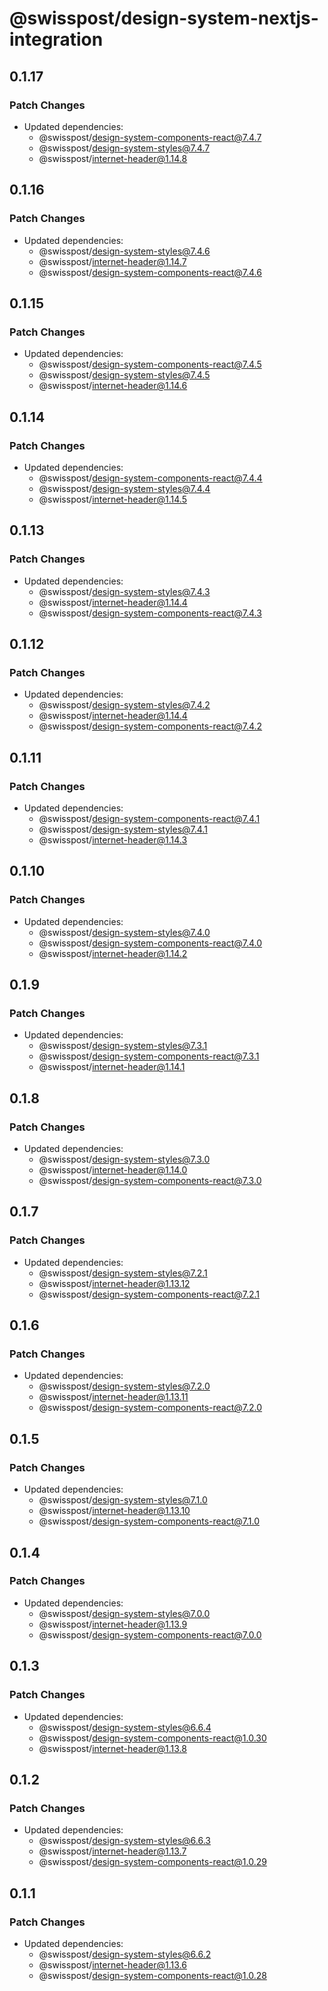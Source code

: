 # @swisspost/design-system-nextjs-integration

## 0.1.17

### Patch Changes

- Updated dependencies:
  - @swisspost/design-system-components-react@7.4.7
  - @swisspost/design-system-styles@7.4.7
  - @swisspost/internet-header@1.14.8

## 0.1.16

### Patch Changes

- Updated dependencies:
  - @swisspost/design-system-styles@7.4.6
  - @swisspost/internet-header@1.14.7
  - @swisspost/design-system-components-react@7.4.6

## 0.1.15

### Patch Changes

- Updated dependencies:
  - @swisspost/design-system-components-react@7.4.5
  - @swisspost/design-system-styles@7.4.5
  - @swisspost/internet-header@1.14.6

## 0.1.14

### Patch Changes

- Updated dependencies:
  - @swisspost/design-system-components-react@7.4.4
  - @swisspost/design-system-styles@7.4.4
  - @swisspost/internet-header@1.14.5

## 0.1.13

### Patch Changes

- Updated dependencies:
  - @swisspost/design-system-styles@7.4.3
  - @swisspost/internet-header@1.14.4
  - @swisspost/design-system-components-react@7.4.3

## 0.1.12

### Patch Changes

- Updated dependencies:
  - @swisspost/design-system-styles@7.4.2
  - @swisspost/internet-header@1.14.4
  - @swisspost/design-system-components-react@7.4.2

## 0.1.11

### Patch Changes

- Updated dependencies:
  - @swisspost/design-system-components-react@7.4.1
  - @swisspost/design-system-styles@7.4.1
  - @swisspost/internet-header@1.14.3

## 0.1.10

### Patch Changes

- Updated dependencies:
  - @swisspost/design-system-styles@7.4.0
  - @swisspost/design-system-components-react@7.4.0
  - @swisspost/internet-header@1.14.2

## 0.1.9

### Patch Changes

- Updated dependencies:
  - @swisspost/design-system-styles@7.3.1
  - @swisspost/design-system-components-react@7.3.1
  - @swisspost/internet-header@1.14.1

## 0.1.8

### Patch Changes

- Updated dependencies:
  - @swisspost/design-system-styles@7.3.0
  - @swisspost/internet-header@1.14.0
  - @swisspost/design-system-components-react@7.3.0

## 0.1.7

### Patch Changes

- Updated dependencies:
  - @swisspost/design-system-styles@7.2.1
  - @swisspost/internet-header@1.13.12
  - @swisspost/design-system-components-react@7.2.1

## 0.1.6

### Patch Changes

- Updated dependencies:
  - @swisspost/design-system-styles@7.2.0
  - @swisspost/internet-header@1.13.11
  - @swisspost/design-system-components-react@7.2.0

## 0.1.5

### Patch Changes

- Updated dependencies:
  - @swisspost/design-system-styles@7.1.0
  - @swisspost/internet-header@1.13.10
  - @swisspost/design-system-components-react@7.1.0

## 0.1.4

### Patch Changes

- Updated dependencies:
  - @swisspost/design-system-styles@7.0.0
  - @swisspost/internet-header@1.13.9
  - @swisspost/design-system-components-react@7.0.0

## 0.1.3

### Patch Changes

- Updated dependencies:
  - @swisspost/design-system-styles@6.6.4
  - @swisspost/design-system-components-react@1.0.30
  - @swisspost/internet-header@1.13.8

## 0.1.2

### Patch Changes

- Updated dependencies:
  - @swisspost/design-system-styles@6.6.3
  - @swisspost/internet-header@1.13.7
  - @swisspost/design-system-components-react@1.0.29

## 0.1.1

### Patch Changes

- Updated dependencies:
  - @swisspost/design-system-styles@6.6.2
  - @swisspost/internet-header@1.13.6
  - @swisspost/design-system-components-react@1.0.28
